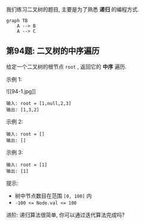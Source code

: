我们练习二叉树的题目, 主要是为了熟悉 **递归** 的编程方式.

```mermaid
graph TB
	A --> B
	A --> C
```

## 第94题: 二叉树的中序遍历

给定一个二叉树的根节点 `root` , 返回它的 **中序** 遍历.

示例 1:

![[94-1.jpg]]

```
输入: root = [1,null,2,3]
输出: [1,3,2]
```

示例 2:

```
输入: root = []
输出: []
```

示例 3:

```
输入: root = [1]
输出: [1]
```

提示:
- 树中节点数目在范围 `[0, 100]` 内
- `-100 <= Node.val <= 100`

进阶: 递归算法很简单, 你可以通过迭代算法完成吗?